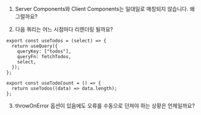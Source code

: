 1. Server Components와 Client Components는 일대일로 매칭되지 않습니다. 왜 그럴까요?

2. 다음 쿼리는 어느 시점마다 리렌더링 될까요?

```tsx
export const useTodos = (select) => {
  return useQuery({
    queryKey: ["todos"],
    queryFn: fetchTodos,
    select,
  });
};

export const useTodoCount = () => {
  return useTodos((data) => data.length);
};
```

3. throwOnError 옵션이 있음에도 오류를 수동으로 던져야 하는 상황은 언제일까요?
